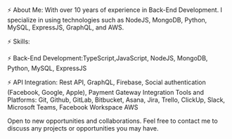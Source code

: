 ⚡ About Me: With over 10 years of experience in Back-End Development. 
I specialize in using technologies such as NodeJS, MongoDB, Python, MySQL, ExpressJS,  GraphQL, and AWS.

⚡ Skills:

⚡ Back-End Development:TypeScript,JavaScript, NodeJS, MongoDB, Python, MySQL, ExpressJS


⚡ API Integration: Rest API, GraphQL, Firebase, Social authentication (Facebook, Google, Apple), Payment Gateway Integration
Tools and Platforms: Git, Github, GitLab, Bitbucket, Asana, Jira, Trello, ClickUp, Slack, Microsoft Teams, Facebook Workspace AWS

Open to new opportunities and collaborations. 
Feel free to contact me to discuss any projects or opportunities you may have.
